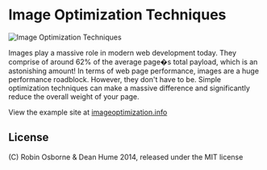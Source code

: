 # Image Optimization Techniques

![Image Optimization Techniques](http://www.imageoptimization.info/Images/image-optimization-logo.png "Image Optimization Techniques | imageoptimization.info")

Images play a massive role in modern web development today. They comprise of around 62% of the average page�s total payload, which is an astonishing amount! In terms of web page performance, images are a huge performance roadblock. However, they don't have to be. Simple optimization techniques can make a massive difference and significantly reduce the overall weight of your page.

View the example site at [imageoptimization.info](http://imageoptimization.info)

## License

(C) Robin Osborne & Dean Hume 2014, released under the MIT license
